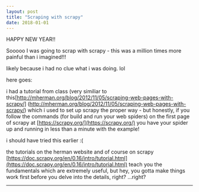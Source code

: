```yaml
---
layout: post
title: "Scraping with scrapy"
date: 2018-01-01
---
```


HAPPY NEW YEAR!!

Sooooo I was going to scrap with scrapy - this was a million times more painful than i imagined!!!

likely because i had no clue what i was doing. lol

here goes:

i had a tutorial from class (very similiar to this[http://mherman.org/blog/2012/11/05/scraping-web-pages-with-scrapy/] (http://mherman.org/blog/2012/11/05/scraping-web-pages-with-scrapy/) which i used to set up scrapy the proper way - but honestly, if you follow the commands (for build and run your web spiders) on the first page of scrapy at [https://scrapy.org/](https://scrapy.org/) you have your spider up and running in less than a minute with the example!

i should have tried this earlier :(

the tutorials on the herman website and of course on scrapy [https://doc.scrapy.org/en/0.16/intro/tutorial.html](https://doc.scrapy.org/en/0.16/intro/tutorial.html) teach you the fundamentals which are extremely useful, but hey, you gotta make things work first before you delve into the details, right? ...right?


---

